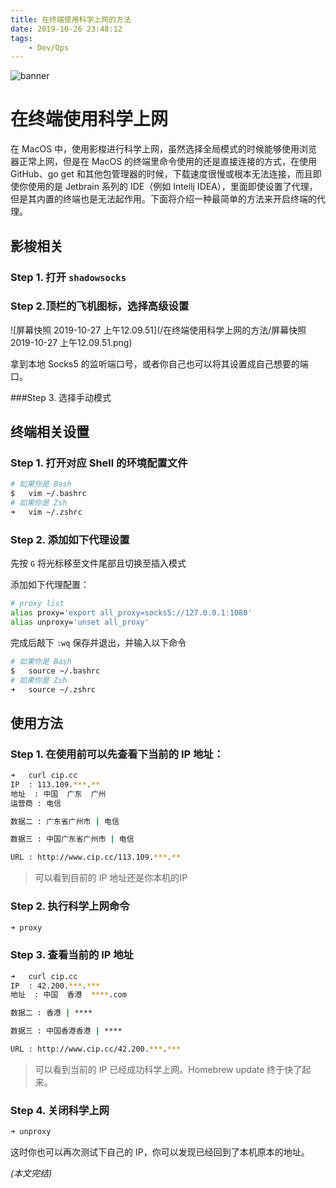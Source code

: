 ```yaml
---
title: 在终端使用科学上网的方法
date: 2019-10-26 23:48:12
tags:
	- Dev/Ops
---
```


![banner](/在终端使用科学上网的方法/banner.jpg)

<!-- more -->

# 在终端使用科学上网

在 MacOS 中，使用影梭进行科学上网，虽然选择全局模式的时候能够使用浏览器正常上网，但是在 MacOS 的终端里命令使用的还是直接连接的方式，在使用 GitHub、go get 和其他包管理器的时候，下载速度很慢或根本无法连接，而且即使你使用的是 Jetbrain 系列的 IDE（例如 Intellj IDEA），里面即使设置了代理，但是其内置的终端也是无法起作用。下面将介绍一种最简单的方法来开启终端的代理。

## 影梭相关

### Step 1. 打开 <code>shadowsocks</code>

### Step 2.顶栏的飞机图标，选择高级设置

![屏幕快照 2019-10-27 上午12.09.51](/在终端使用科学上网的方法/屏幕快照 2019-10-27 上午12.09.51.png)

拿到本地 Socks5 的监听端口号，或者你自己也可以将其设置成自己想要的端口。

###Step 3. 选择手动模式

## 终端相关设置

### Step 1. 打开对应 Shell 的环境配置文件

```bash
# 如果你是 Bash
$	vim ~/.bashrc
# 如果你是 Zsh
➜	vim ~/.zshrc
```

### Step 2. 添加如下代理设置

先按 <code>G</code> 将光标移至文件尾部且切换至插入模式

添加如下代理配置：

```bash
# proxy list
alias proxy='export all_proxy=socks5://127.0.0.1:1080'
alias unproxy='unset all_proxy'
```

完成后敲下 <code>:wq</code> 保存并退出，并输入以下命令

```bash
# 如果你是 Bash
$	source ~/.bashrc
# 如果你是 Zsh
➜	source ~/.zshrc
```

## 使用方法

### Step 1. 在使用前可以先查看下当前的 IP 地址：

```bash
➜	curl cip.cc
IP	: 113.109.***.**
地址	: 中国  广东  广州
运营商	: 电信

数据二	: 广东省广州市 | 电信

数据三	: 中国广东省广州市 | 电信

URL	: http://www.cip.cc/113.109.***.**
```

> 可以看到目前的 IP 地址还是你本机的IP

### Step 2. 执行科学上网命令

```bash
➜ proxy
```

### Step 3. 查看当前的 IP 地址

```bash
➜	curl cip.cc
IP	: 42.200.***.***
地址	: 中国  香港  ****.com

数据二	: 香港 | ****

数据三	: 中国香港香港 | ****

URL	: http://www.cip.cc/42.200.***.***
```

> 可以看到当前的 IP 已经成功科学上网。Homebrew update 终于快了起来。

### Step 4. 关闭科学上网

```bash
➜ unproxy
```

这时你也可以再次测试下自己的 IP，你可以发现已经回到了本机原本的地址。

*(本文完结)*